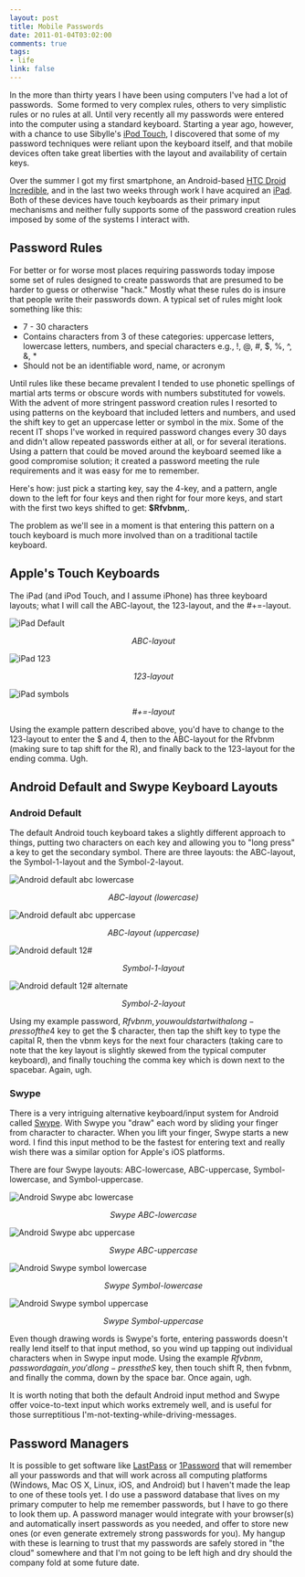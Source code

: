 ```yaml
--- 
layout: post
title: Mobile Passwords
date: 2011-01-04T03:02:00
comments: true
tags:
- life
link: false
---
```

In the more than thirty years I have been using computers I've had a lot of passwords.  Some formed to very complex rules, others to very simplistic rules or no rules at all. Until very recently all my passwords were entered into the computer using a standard keyboard. Starting a year ago, however, with a chance to use Sibylle's <a title="Apple's iPod Touch" href="http://www.apple.com/ipodtouch/" target="_blank">iPod Touch</a>, I discovered that some of my password techniques were reliant upon the keyboard itself, and that mobile devices often take great liberties with the layout and availability of certain keys.

Over the summer I got my first smartphone, an Android-based <a title="Verizon's HTC Droid Incredible" href="http://www.htc.com/us/products/droid-incredible-verizon" target="_blank">HTC Droid Incredible</a>, and in the last two weeks through work I have acquired an <a title="Apple's iPad" href="http://www.apple.com/ipad/" target="_blank">iPad</a>. Both of these devices have touch keyboards as their primary input mechanisms and neither fully supports some of the password creation rules imposed by some of the systems I interact with.
## Password Rules
For better or for worse most places requiring passwords today impose some set of rules designed to create passwords that are presumed to be harder to guess or otherwise "hack." Mostly what these rules do is insure that people write their passwords down. A typical set of rules might look something like this:
<ul>
	<li>7 - 30 characters</li>
	<li>Contains characters from 3 of these categories: uppercase letters, lowercase letters, numbers, and special characters e.g., !, @, #, $, %, ^, &amp;, *</li>
	<li>Should not be an identifiable word, name, or acronym</li>
</ul>
Until rules like these became prevalent I tended to use phonetic spellings of martial arts terms or obscure words with numbers substituted for vowels. With the advent of more stringent password creation rules I resorted to using patterns on the keyboard that included letters and numbers, and used the shift key to get an uppercase letter or symbol in the mix. Some of the recent IT shops I've worked in required password changes every 30 days and didn't allow repeated passwords either at all, or for several iterations. Using a pattern that could be moved around the keyboard seemed like a good compromise solution; it created a password meeting the rule requirements and it was easy for me to remember.

Here's how: just pick a starting key, say the 4-key, and a pattern, angle down to the left for four keys and then right for four more keys, and start with the first two keys shifted to get: <strong>$Rfvbnm,</strong>.

The problem as we'll see in a moment is that entering this pattern on a touch keyboard is much more involved than on a traditional tactile keyboard.
## Apple's Touch Keyboards
The iPad (and iPod Touch, and I assume iPhone) has three keyboard layouts; what I will call the ABC-layout, the 123-layout, and the #+=-layout.

![iPad Default](https://zanshin.net/images/ipad_default.png)

<p style="text-align: center;"><em>ABC-layout</em></p>

![iPad 123](https://zanshin.net/images/ipad_123.png)

<p style="text-align: center;"><em>123-layout</em></p>

![iPad symbols](https://zanshin.net/images/ipad_+.png)

<p style="text-align: center;"><em>#+=-layout</em></p>

Using the example pattern described above, you'd have to change to the 123-layout to enter the $ and 4, then to the ABC-layout for the Rfvbnm (making sure to tap shift for the R), and finally back to the 123-layout for the ending comma. Ugh.

## Android Default and Swype Keyboard Layouts
### Android Default
The default Android touch keyboard takes a slightly different approach to things, putting two characters on each key and allowing you to "long press" a key to get the secondary symbol. There are three layouts: the ABC-layout, the Symbol-1-layout and the Symbol-2-layout.

![Android default abc lowercase](https://zanshin.net/images/android_default_abc_lower.png)

<p style="text-align: center;"><em>ABC-layout (lowercase)</em></p>

![Android default abc uppercase](https://zanshin.net/images/android_default_abc_upper.png)

<p style="text-align: center;"><em>ABC-layout (uppercase)</em></p>

![Android default 12#](https://zanshin.net/images/android_default_12_1.png)

<p style="text-align: center;"><em>Symbol-1-layout</em></p>

![Android default 12# alternate](https://zanshin.net/images/android_default_12_2.png)

<p style="text-align: center;"><em>Symbol-2-layout</em></p>

Using my example password, $Rfvbnm, you would start with a long-press of the 4$ key to get the $ character, then tap the shift key to type the capital R, then the vbnm keys for the next four characters (taking care to note that the key layout is slightly skewed from the typical computer keyboard), and finally touching the comma key which is down next to the spacebar. Again, ugh.

### Swype
There is a very intriguing alternative keyboard/input system for Android called <a title="Swype" href="http://swypeinc.com/" target="_blank">Swype</a>. With Swype you "draw" each word by sliding your finger from character to character. When you lift your finger, Swype starts a new word. I find this input method to be the fastest for entering text and really wish there was a similar option for Apple's iOS platforms.

There are four Swype layouts: ABC-lowercase, ABC-uppercase, Symbol-lowercase, and Symbol-uppercase.

![Android Swype abc lowercase](https://zanshin.net/images/android_swype_abc_lower.png)

<p style="text-align: center;"><em>Swype ABC-lowercase</em></p>

![Android Swype abc uppercase](https://zanshin.net/images/android_swype_abc_upper.png)

<p style="text-align: center;"><em>Swype ABC-uppercase</em></p>

![Android Swype symbol lowercase](https://zanshin.net/images/android_swype_sym_lower.png)

<p style="text-align: center;"><em>Swype Symbol-lowercase</em></p>

![Android Swype symbol uppercase](https://zanshin.net/images/android_swype_sym_upper.png)

<p style="text-align: center;"><em>Swype Symbol-uppercase</em></p>

Even though drawing words is Swype's forte, entering passwords doesn't really lend itself to that input method, so you wind up tapping out individual characters when in Swype input mode. Using the example $Rfvbnm, password again, you'd long-press the S$ key, then touch shift R, then fvbnm, and finally the comma, down by the space bar. Once again, ugh.

It is worth noting that both the default Android input method and Swype offer voice-to-text input which works extremely well, and is useful for those surreptitious I'm-not-texting-while-driving-messages.

## Password Managers
It is possible to get software like <a title="LastPass" href="http://lastpass.com/" target="_blank">LastPass</a> or <a title="1Password" href="http://agilewebsolutions.com/onepassword" target="_blank">1Password</a> that will remember all your passwords and that will work across all computing platforms (Windows, Mac OS X, Linux, iOS, and Android) but I haven't made the leap to one of these tools yet. I do use a password database that lives on my primary computer to help me remember passwords, but I have to go there to look them up. A password manager would integrate with your browser(s) and automatically insert passwords as you needed, and offer to store new ones (or even generate extremely strong passwords for you). My hangup with these is learning to trust that my passwords are safely stored in "the cloud" somewhere and that I'm not going to be left high and dry should the company fold at some future date.
